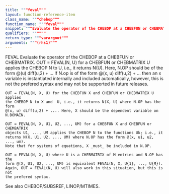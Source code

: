```yaml
---
title: """feval"""
layout: function-reference-item
class_name: """chebop"""
function_name: """feval"""
snippet: """Evaluate the operator of the CHEBOP at a CHEBFUN or CHEBMATRIX."""
qualifiers: """"""
return_type: """varargout"""
arguments: """(rhs1)"""
---
```


 FEVAL   Evaluate the operator of the CHEBOP at a CHEBFUN or CHEBMATRIX.
    OUT = FEVAL(N, U) for a CHEBFUN or CHEBMATRIX U applies the CHEBOP N to U,
    i.e., it returns N(U). Here, N.OP should be of the form @(u) diff(u,2) + ...
    If N.op is of the form @(x, u) diff(u,2) + ... then an x variable is
    instantiated internally and included automatically, however, this is not
    the prefered syntax and may not be supported in future releases.
 
    OUT = FEVAL(N, X, U) for the CHEBFUN X and CHEBFUN or CHEBMATRIX U applies
    the CHEBOP N to X and  U, i.e., it returns N(X, U) where N.OP has the form
    @(x, u) diff(u,2) + .... Here, X should be the dependent variable on
    N.DOMAIN.
 
    OUT = FEVAL(N, X, U1, U2, ..., UM) for a CHEBFUN X and CHEBFUN or CHEMBATRIX
    objects U1, ..., UM applies the CHEBOP N to the functions Uk; i.e., it
    returns N(X, U1, U2, ..., UM) where N.OP has the form @(x, u1, u2, ..., um).
    Note that for systems of equations, X _must_ be included in N.OP.
 
    OUT = FEVAL(N, X, U) where U is a CHEBMATRIX of M entries and N.OP has the
    form @(X, U1, U2, ..., UM) is equivalent FEVAL(N, X, U{1}, ..., U{M}).
    Again, OUT = FEVAL(N, U) will also work in this situation, but this is not
    the prefered syntax.
 
  See also CHEBOP/SUBSREF, LINOP/MTIMES.
